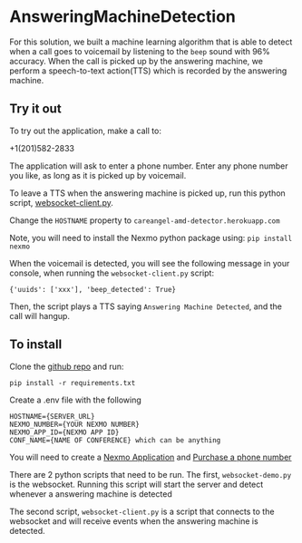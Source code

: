 # AnsweringMachineDetection

For this solution, we built a machine learning algorithm that is able to detect when a call goes to voicemail by listening to the `beep` sound with 96% accuracy. When the call is picked up by the answering machine, we perform a speech-to-text action(TTS) which is recorded by the answering machine.

## Try it out
To try out the application, make a call to:

+1(201)582-2833

The application will ask to enter a phone number. 
Enter any phone number you like, as long as it is picked up by voicemail.

To leave a TTS when the answering machine is picked up, run this python script, [websocket-client.py](websocket-client.py).

Change the `HOSTNAME` property to `careangel-amd-detector.herokuapp.com`

Note, you will need to install the Nexmo python package using:
`pip install nexmo`

When the voicemail is detected, you will see the following message in your console, when running the `websocket-client.py` script:

`{'uuids': ['xxx'], 'beep_detected': True}`

Then, the script plays a TTS saying `Answering Machine Detected`, and the call will hangup.

## To install
Clone the [github repo](https://github.com/nexmo-community/AnsweringMachineDetection) and run: 

`pip install -r requirements.txt`

Create a .env file with the following
```
HOSTNAME={SERVER_URL}
NEXMO_NUMBER={YOUR NEXMO NUMBER}
NEXMO_APP_ID={NEXMO APP ID}
CONF_NAME={NAME OF CONFERENCE} which can be anything
```

You will need to create a [Nexmo Application](https://developer.nexmo.com/concepts/guides/applications) and [Purchase a phone number](https://developer.nexmo.com/numbers/building-blocks/buy-a-number)

There are 2 python scripts that need to be run. 
The first, `websocket-demo.py` is the websocket.
Running this script will start the server and detect whenever a answering machine is detected

The second script, `websocket-client.py` is a script that connects to the websocket and will receive events when the answering machine is detected.

